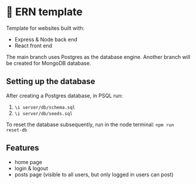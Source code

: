 # 🔧 ERN template

Template for websites built with:
 - Express & Node back end
 - React front end 
 
 The main branch uses Postgres as the database engine. Another branch will be created for MongoDB database.


## Setting up the database

After creating a Postgres database, in PSQL run: 

1. `\i server/db/schema.sql`
2. `\i server/db/seeds.sql`

To reset the database subsequently, run in the node terminal: `npm run reset-db`

## Features

- home page
- login & logout
- posts page (visible to all users, but only logged in users can post)


